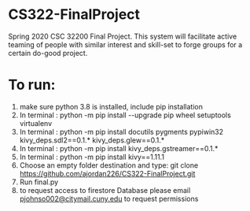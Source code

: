 # CS322-FinalProject
Spring 2020 CSC 32200 Final Project. This system will facilitate active teaming of people with similar interest and skill-set to forge groups for a certain do-good project.

# To run:
1) make sure python 3.8 is installed, include pip installation
2) In terminal : python -m pip install --upgrade pip wheel setuptools virtualenv
3) In terminal : python -m pip install docutils pygments pypiwin32 kivy_deps.sdl2==0.1.* kivy_deps.glew==0.1.*
4) In terminal : python -m pip install kivy_deps.gstreamer==0.1.*
5) In terminal : python -m pip install kivy==1.11.1
6) Choose an empty folder destination and type: git clone https://github.com/ajordan226/CS322-FinalProject.git
7) Run final.py
8) to request access to firestore Database please email pjohnso002@citymail.cuny.edu to request permissions

